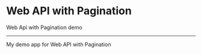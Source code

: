 # Web API with Pagination

Web Api with Pagination demo

------------------------------------------------------------------------------------------
My demo app for Web API with Pagination

